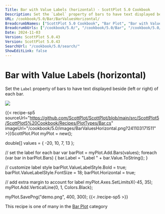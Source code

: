 ```yaml
---
Title: Bar with Value Labels (horizontal) - ScottPlot 5.0 Cookbook
Description: Set the `Label` property of bars to have text displayed beside (left or right) of each bar.
URL: /cookbook/5.0/Bar/BarValuesHorizontal/
BreadcrumbNames: ["ScottPlot 5.0 Cookbook", "Bar Plot", "Bar with Value Labels (horizontal)"]
BreadcrumbUrls: ["/cookbook/5.0/", "/cookbook/5.0/Bar", "/cookbook/5.0/Bar/BarValuesHorizontal"]
Date: 2024-11-03
Version: ScottPlot 5.0.43
Version: ScottPlot 5.0.43
SearchUrl: "/cookbook/5.0/search/"
ShowEditLink: false
---
```



<div class='d-flex align-items-center mt-5'>
<h1 class='me-2 text-dark my-0 border-0'>Bar with Value Labels (horizontal)</h1>
</div>

Set the `Label` property of bars to have text displayed beside (left or right) of each bar.

[![](/cookbook/5.0/images/BarValuesHorizontal.png?241103171511)](/cookbook/5.0/images/BarValuesHorizontal.png?241103171511)

{{< recipe-sp5 sourceUrl="https://github.com/ScottPlot/ScottPlot/blob/main/src/ScottPlot5/ScottPlot5%20Cookbook/Recipes/PlotTypes/Bar.cs" imageUrl="/cookbook/5.0/images/BarValuesHorizontal.png?241103171511" >}}ScottPlot.Plot myPlot = new();

double[] values = { -20, 10, 7, 13 };

// set the label for each bar
var barPlot = myPlot.Add.Bars(values);
foreach (var bar in barPlot.Bars)
{
    bar.Label = "Label " + bar.Value.ToString();
}

// customize label style
barPlot.ValueLabelStyle.Bold = true;
barPlot.ValueLabelStyle.FontSize = 18;
barPlot.Horizontal = true;

// add extra margin to account for label
myPlot.Axes.SetLimitsX(-45, 35);
myPlot.Add.VerticalLine(0, 1, Colors.Black);

myPlot.SavePng("demo.png", 400, 300);
{{< /recipe-sp5 >}}

<div class='my-5 text-center'>This recipe is one of many in the <a href='/cookbook/5.0/Bar'>Bar Plot</a> category</div>


